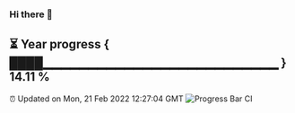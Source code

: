 ### Hi there 👋
⏳ Year progress { ████▁▁▁▁▁▁▁▁▁▁▁▁▁▁▁▁▁▁▁▁▁▁▁▁▁▁ } 14.11 %
---
⏰ Updated on Mon, 21 Feb 2022 12:27:04 GMT
![Progress Bar CI](https://github.com/liununu/liununu/workflows/Progress%20Bar%20CI/badge.svg)
